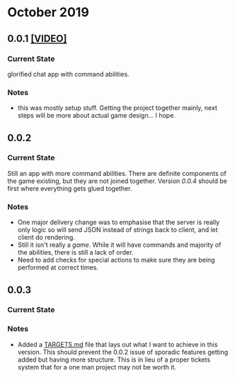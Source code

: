 # October 2019
## 0.0.1 [[VIDEO]](https://youtu.be/Zsqq53stDzQ)
### Current State
 glorified chat app with command abilities.

### Notes
- this was mostly setup stuff. Getting the project together mainly, next steps will be more about actual game design... I hope.

## 0.0.2
### Current State
Still an app with more command abilities. There are definite components of the game existing, but they are not joined together.
Version _0.0.4_ should be first where everything gets glued together.

### Notes
- One major delivery change was to emphasise that the server is really only logic so will send JSON instead of strings back to client, and let client do rendering.
- Still it isn't really a _game_. While it will have commands and majority of the abilities, there is still a lack of order.
- Need to add checks for special actions to make sure they are being performed at correct times.

## 0.0.3
### Current State

### Notes
- Added a [TARGETS.md](TARGETS.md) file that lays out what I want to achieve in this version. 
This should prevent the 0.0.2 issue of sporadic features getting added but having more structure.
This is in lieu of a proper tickets system that for a one man project may not be worth it.